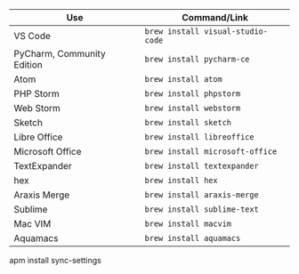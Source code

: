 
| Use | Command/Link | 
| - | - |
| VS Code | `brew install visual-studio-code` |
| PyCharm, Community Edition | `brew install pycharm-ce` |
| Atom | `brew install atom` |
| PHP Storm | `brew install phpstorm` |
| Web Storm | `brew install webstorm` |
| Sketch | `brew install sketch` |
| Libre Office | `brew install libreoffice` |
| Microsoft Office | `brew install microsoft-office` |
| TextExpander | `brew install textexpander` |
| hex | `brew install hex` |
| Araxis Merge | `brew install araxis-merge` |
| Sublime | `brew install sublime-text` |
| Mac VIM | `brew install macvim` |
| Aquamacs | `brew install aquamacs` |


apm install sync-settings
